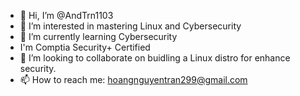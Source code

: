- 👋 Hi, I’m @AndTrn1103
- 👀 I’m interested in mastering Linux and Cybersecurity
- 🌱 I’m currently learning Cybersecurity
- I'm Comptia Security+ Certified
- 💞️ I’m looking to collaborate on buidling a Linux distro for enhance security.
- 📫 How to reach me: hoangnguyentran299@gmail.com

<!---
AndTrn1103/AndTrn1103 is a ✨ special ✨ repository because its `README.md` (this file) appears on your GitHub profile.
You can click the Preview link to take a look at your changes.
--->
